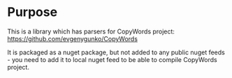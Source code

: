 # Purpose 
This is a library which has parsers for CopyWords project: https://github.com/evgenygunko/CopyWords

It is packaged as a nuget package, but not added to any public nuget feeds - you need to add it to local nuget feed to be able to compile CopyWords project.